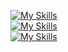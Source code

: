 <!-- <p align="justify">
  Passionate software developer with a problem-solving mindset, experienced mainly with Java & Angular thanks to my daily job 
  but I also like to experiment with various different technologies to solve interesting problems.
</p> -->

<!-- [![GitHub Streak](https://streak-stats.demolab.com/?user=NC5324&theme=dark&background=1a2026&fire=fb8c00&hide_border=true&card_width=1024&disable_animations=true&hide_total_contributions=true&hide_longest_streak=true)](https://git.io/streak-stats) -->

[![My Skills](https://skillicons.dev/icons?i=angular,rxjs,ts,js,tailwind,html,css,scss,lit)](https://skillicons.dev)<br>
[![My Skills](https://skillicons.dev/icons?i=java,postman,jenkins,maven,docker,kubernetes,azure,git,gitlab,github,bitbucket)](https://skillicons.dev)<br>
[![My Skills](https://skillicons.dev/icons?i=vscode,idea)](https://skillicons.dev)<br>

<!--
**NC5324/NC5324** is a ✨ _special_ ✨ repository because its `README.md` (this file) appears on your GitHub profile.

Here are some ideas to get you started:

- 🔭 I’m currently working on ...
- 🌱 I’m currently learning ...
- 👯 I’m looking to collaborate on ...
- 🤔 I’m looking for help with ...
- 💬 Ask me about ...
- 📫 How to reach me: ...
- 😄 Pronouns: ...
- ⚡ Fun fact: ...
-->
